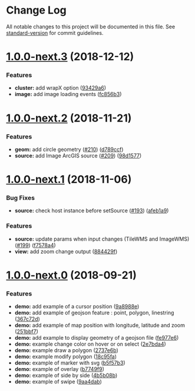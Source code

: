 # Change Log

All notable changes to this project will be documented in this file. See [standard-version](https://github.com/conventional-changelog/standard-version) for commit guidelines.

<a name="1.0.0-next.3"></a>
# [1.0.0-next.3](https://github.com/quentin-ol/ngx-openlayers/compare/1.0.0-next.2...1.0.0-next.3) (2018-12-12)


### Features

* **cluster:** add wrapX option ([93429a6](https://github.com/quentin-ol/ngx-openlayers/commit/93429a6))
* **image:** add image loading events ([fc856b3](https://github.com/quentin-ol/ngx-openlayers/commit/fc856b3))



<a name="1.0.0-next.2"></a>
# [1.0.0-next.2](https://github.com/quentin-ol/ngx-openlayers/compare/1.0.0-next.1...1.0.0-next.2) (2018-11-21)


### Features

* **geom:** add circle geometry ([#210](https://github.com/quentin-ol/ngx-openlayers/issues/210)) ([d789ccf](https://github.com/quentin-ol/ngx-openlayers/commit/d789ccf))
* **source:** add Image ArcGIS source ([#209](https://github.com/quentin-ol/ngx-openlayers/issues/209)) ([98d1577](https://github.com/quentin-ol/ngx-openlayers/commit/98d1577))



<a name="1.0.0-next.1"></a>
# [1.0.0-next.1](https://github.com/quentin-ol/ngx-openlayers/compare/1.0.0-next.0...1.0.0-next.1) (2018-11-06)


### Bug Fixes

* **source:** check host instance before setSource ([#193](https://github.com/quentin-ol/ngx-openlayers/issues/193)) ([afeb1a9](https://github.com/quentin-ol/ngx-openlayers/commit/afeb1a9))


### Features

* **source:** update params when input changes (TileWMS and ImageWMS) ([#199](https://github.com/quentin-ol/ngx-openlayers/issues/199)) ([f7578a4](https://github.com/quentin-ol/ngx-openlayers/commit/f7578a4))
* **view:** add zoom change output ([884429f](https://github.com/quentin-ol/ngx-openlayers/commit/884429f))



<a name="1.0.0-next.0"></a>
# [1.0.0-next.0](https://github.com/quentin-ol/ngx-openlayers/compare/v0.8.22...v1.0.0-next.0) (2018-09-21)


### Features

* **demo:** add example of a cursor position ([9a8988e](https://github.com/quentin-ol/ngx-openlayers/commit/9a8988e))
* **demo:** add example of geojson feature : point, polygon, linestring ([367c72d](https://github.com/quentin-ol/ngx-openlayers/commit/367c72d))
* **demo:** add example of map position with longitude, latitude and zoom ([251bbf7](https://github.com/quentin-ol/ngx-openlayers/commit/251bbf7))
* **demo:** add example to display geometry of a geojson file ([fe977e6](https://github.com/quentin-ol/ngx-openlayers/commit/fe977e6))
* **demo:** example change color on hover or on select ([2e7bda4](https://github.com/quentin-ol/ngx-openlayers/commit/2e7bda4))
* **demo:** example draw a polygon ([2737e6b](https://github.com/quentin-ol/ngx-openlayers/commit/2737e6b))
* **demo:** example modify polygon ([18c95fa](https://github.com/quentin-ol/ngx-openlayers/commit/18c95fa))
* **demo:** example of marker with svg ([b5f57b3](https://github.com/quentin-ol/ngx-openlayers/commit/b5f57b3))
* **demo:** example of overlay ([b7749f9](https://github.com/quentin-ol/ngx-openlayers/commit/b7749f9))
* **demo:** example of side by side ([4b5b08b](https://github.com/quentin-ol/ngx-openlayers/commit/4b5b08b))
* **demo:** example of swipe ([9aa4dab](https://github.com/quentin-ol/ngx-openlayers/commit/9aa4dab))
